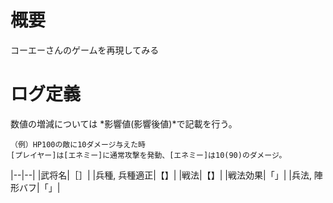 # 概要
コーエーさんのゲームを再現してみる

# ログ定義
数値の増減については
*影響値(影響後値)*で記載を行う。

```
（例）HP100の敵に10ダメージ与えた時
[プレイヤー]は[エネミー]に通常攻撃を発動、[エネミー]は10(90)のダメージ。
```

|--|--|
|武将名|［］|
|兵種, 兵種適正|【】|
|戦法|【】|
|戦法効果|「」|
|兵法, 陣形バフ|「」|
